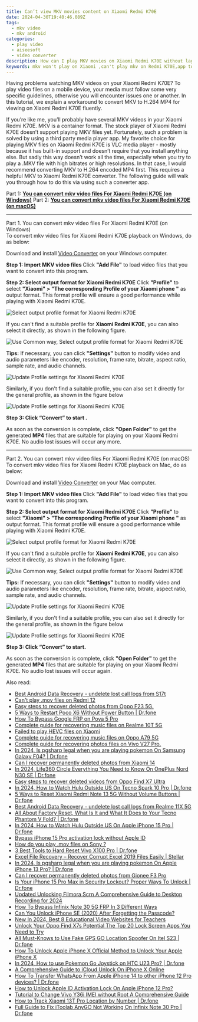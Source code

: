 ```yaml
---
title: Can’t view MKV movies content on Xiaomi Redmi K70E
date: 2024-04-30T19:40:46.089Z
tags: 
  - mkv video
  - mkv android
categories: 
  - play video
  - aiseesoft
  - video converter
description: How can I play MKV movies on Xiaomi Redmi K70E without lagging or stuttering issues? This article guides you through the process of converting MKV video files to H.264 MP4 for viewing on Xiaomi Redmi K70E smoothly. 
keywords: mkv won't play on Xiaomi ,can't play mkv on Redmi K70E,app to play mkv on Xiaomi Redmi K70E,convert mkv to play on Xiaomi Redmi K70E,mkv playback on Xiaomi ,best mkv to Xiaomi  converter,4k video converter for android,Xiaomi Redmi K70E wont play mkv,mkv video converter for android,playing mkv videos on phone android,720p to 4k converter for android,best mkv transcoder android
---
```


<div class="atpl-content atpl-for-aiseesoft-video-converter play-mkv-on-android">

<div class="atpl-post-description-part-1">
<div class="tpl-content-sub-paragraph-normal">
    <p>
      Having problems watching MKV videos on your Xiaomi Redmi K70E? To play video files on a mobile device, your media must follow some very specific guidelines, otherwise you will encounter issues one or another. In this tutorial, we explain a workaround to convert MKV to H.264 MP4 for viewing on Xiaomi Redmi K70E fluently. 
    </p>
  </div>
</div>



<div class="atpl-post-description-part-2">
<div class="tpl-content-sub-paragraph-content">
  <p>
    If you’re like me, you’ll probably have several MKV videos in your Xiaomi Redmi K70E. MKV is a container format. The stock player of Xiaomi Redmi K70E doesn’t support playing MKV files yet. Fortunately, such a problem is solved by using a third party media player app. My favorite choice for playing MKV files on Xiaomi Redmi K70E is VLC media player - mostly because it has built-in support and doesn’t require that you install anything else. But sadly this way doesn’t work all the time, especially when you try to play a .MKV file with high bitrates or high resolutions. In that case, I would recommend converting MKV to H.264 encoded MP4 first. This requires a helpful MKV to Xiaomi Redmi K70E converter. The following guide will walk you through how to do this via using such a converter app.
  </p>
</div>
</div>


Part 1: <strong><a href="#p1">You can convert mkv video files For Xiaomi Redmi K70E (on Windows)</a></strong>
Part 2: <strong><a href="#p2">You can convert mkv video files For Xiaomi Redmi K70E (on macOS)</a></strong>



<!-- Part 1 -->
<a id="p1" name="p1" ></a><hr>

<div class="atpl-step-part-style">Part 1. You can convert mkv video files For Xiaomi Redmi K70E (on Windows)</div>
To convert mkv video files for Xiaomi Redmi K70E playback on Windows, do as below:

Download and install <a class="atpl-step-content-a-style" href="https://tools.techidaily.com/aiseesoft-total-video-converter/" >Video Converter</a> on your Windows computer.

<strong>Step 1: Import MKV video files </strong>
Click <b>"Add File"</b> to load video files that you want to convert into this program.

<strong>Step 2: Select output format for Xiaomi Redmi K70E</strong>
Click <b>"Profile"</b> to select <b>"Xiaomi" > "The corresponding Profile of your Xiaomi phone "</b> as output format. This format profile will ensure a good performance while playing with Xiaomi Redmi K70E.

<img src="https://tools.techidaily.com/images/apps/aiseesoft/video-converter/devices/xiaomi/fv.mp4/win/profile.png" class="atpl-imgstyle" alt="Select output profile format for Xiaomi Redmi K70E" />

If you can't find a suitable profile for **Xiaomi Redmi K70E**, you can also select it directly, as shown in the following figure.

<img src="https://tools.techidaily.com/images/apps/aiseesoft/video-converter/devices/common_android/fv.mp4/win/profile.png" class="atpl-imgstyle" alt="Use Common way, Select output profile format for Xiaomi Redmi K70E" />

<strong>Tips:</strong>
If necessary, you can click <b>"Settings"</b> button to modify video and audio parameters like encoder, resolution, frame rate, bitrate, aspect ratio, sample rate, and audio channels. 

<img src="https://tools.techidaily.com/images/apps/aiseesoft/video-converter/devices/xiaomi/fv.mp4/win/settings.png" class="atpl-imgstyle"  alt="Update Profile settings for Xiaomi Redmi K70E" />

Similarly, if you don't find a suitable profile, you can also set it directly for the general profile, as shown in the figure below

<img src="https://tools.techidaily.com/images/apps/aiseesoft/video-converter/devices/common_android/fv.mp4/win/settings.png" class="atpl-imgstyle"  alt="Update Profile settings for Xiaomi Redmi K70E" />

<strong>Step 3: Click “Convert” to start .</strong>

As soon as the conversion is complete, click <b>"Open Folder"</b> to get the generated <b>MP4</b> files that are suitable for playing on your Xiaomi Redmi K70E. No audio lost issues will occur any more.

<!-- Part 2 -->
<a id="p2" name="p2"></a><hr>

<div class="atpl-step-part-style">Part 2. You can convert mkv video files For Xiaomi Redmi K70E (on macOS)</div>
To convert mkv video files for Xiaomi Redmi K70E playback on Mac, do as below:

Download and install <a class="atpl-step-content-a-style" href="https://tools.techidaily.com/aiseesoft-total-video-converter/" >Video Converter</a> on your Mac computer.

<strong>Step 1: Import MKV video files </strong>
Click <b>"Add File"</b> to load video files that you want to convert into this program.

<strong>Step 2: Select output format for Xiaomi Redmi K70E</strong>
Click <b>"Profile"</b> to select <b>"Xiaomi" > "The corresponding Profile of your Xiaomi phone "</b> as output format. This format profile will ensure a good performance while playing with Xiaomi Redmi K70E.

<img src="https://tools.techidaily.com/images/apps/aiseesoft/video-converter/devices/xiaomi/fv.mp4/mac/profile.png" class="atpl-imgstyle" alt="Select output profile format for Xiaomi Redmi K70E" />

If you can't find a suitable profile for **Xiaomi Redmi K70E**, you can also select it directly, as shown in the following figure.

<img src="https://tools.techidaily.com/images/apps/aiseesoft/video-converter/devices/common_android/fv.mp4/mac/profile.png" class="atpl-imgstyle" alt="Use Common way, Select output profile format for Xiaomi Redmi K70E" />

<strong>Tips:</strong>
If necessary, you can click <b>"Settings"</b> button to modify video and audio parameters like encoder, resolution, frame rate, bitrate, aspect ratio, sample rate, and audio channels. 

<img src="https://tools.techidaily.com/images/apps/aiseesoft/video-converter/devices/xiaomi/fv.mp4/mac/settings.png" class="atpl-imgstyle"  alt="Update Profile settings for Xiaomi Redmi K70E" />

Similarly, if you don't find a suitable profile, you can also set it directly for the general profile, as shown in the figure below

<img src="https://tools.techidaily.com/images/apps/aiseesoft/video-converter/devices/common_android/fv.mp4/win/settings.png" class="atpl-imgstyle"  alt="Update Profile settings for Xiaomi Redmi K70E" />

<strong>Step 3: Click “Convert” to start.</strong>

As soon as the conversion is complete, click <b>"Open Folder"</b> to get the generated <b>MP4</b> files that are suitable for playing on your Xiaomi Redmi K70E. No audio lost issues will occur again.



<div class="atpl-post-end">
  <div class="atpl-post-device-model-description">
    
  </div>
</div>

<ins class="adsbygoogle"
     style="display:block"
     data-ad-client="ca-pub-7571918770474297"
     data-ad-slot="8358498916"
     data-ad-format="auto"
     data-full-width-responsive="true"></ins>


</div>
<ins class="adsbygoogle"
    style="display:block"
    data-ad-format="autorelaxed"
    data-ad-client="ca-pub-7571918770474297"
    data-ad-slot="1223367746"></ins>

<span class="atpl-alsoreadstyle">Also read:</span>
<div><ul>
<li><a href="https://phone-solutions.techidaily.com/best-android-data-recovery-undelete-lost-call-logs-from-s17t-by-fonelab-android-recover-call-logs/"><u>Best Android Data Recovery - undelete lost call logs from S17t</u></a></li>
<li><a href="https://phone-solutions.techidaily.com/can-t-play-mov-files-on-redmi-12-by-aiseesoft-video-converter-play-mov-on-android/"><u>Can't play .mov files on Redmi 12</u></a></li>
<li><a href="https://phone-solutions.techidaily.com/easy-steps-to-recover-deleted-photos-from-oppo-f23-5g-by-fonelab-android-recover-photos/"><u>Easy steps to recover deleted photos from Oppo F23 5G.</u></a></li>
<li><a href="https://phone-solutions.techidaily.com/5-ways-to-restart-poco-x6-without-power-button-drfone-by-drfone-reset-android-reset-android/"><u>5 Ways to Restart Poco X6 Without Power Button | Dr.fone</u></a></li>
<li><a href="https://phone-solutions.techidaily.com/how-to-bypass-google-frp-on-pova-5-pro-by-drfone-android-unlock-remove-google-frp/"><u>How To Bypass Google FRP on Pova 5 Pro</u></a></li>
<li><a href="https://phone-solutions.techidaily.com/complete-guide-for-recovering-music-files-on-realme-10t-5g-by-fonelab-android-recover-music/"><u>Complete guide for recovering music files on Realme 10T 5G</u></a></li>
<li><a href="https://phone-solutions.techidaily.com/failed-to-play-hevc-files-on-xiaomi-by-aiseesoft-video-converter-play-hevc-video-on-android/"><u>Failed to play HEVC files on Xiaomi</u></a></li>
<li><a href="https://phone-solutions.techidaily.com/complete-guide-for-recovering-music-files-on-oppo-a79-5g-by-fonelab-android-recover-music/"><u>Complete guide for recovering music files on Oppo A79 5G</u></a></li>
<li><a href="https://phone-solutions.techidaily.com/complete-guide-for-recovering-photos-files-on-vivo-v27-pro-by-fonelab-android-recover-photos/"><u>Complete guide for recovering photos files on Vivo V27 Pro.</u></a></li>
<li><a href="https://phone-solutions.techidaily.com/in-2024-is-pgsharp-legal-when-you-are-playing-pokemon-on-samsung-galaxy-f04-drfone-by-drfone-virtual-android/"><u>In 2024, Is pgsharp legal when you are playing pokemon On Samsung Galaxy F04? | Dr.fone</u></a></li>
<li><a href="https://phone-solutions.techidaily.com/can-i-recover-permanently-deleted-photos-from-xiaomi-14-by-stellar-photo-recovery-android-mobile-photo-recover/"><u>Can I recover permanently deleted photos from Xiaomi 14</u></a></li>
<li><a href="https://phone-solutions.techidaily.com/in-2024-life360-circle-everything-you-need-to-know-on-oneplus-nord-n30-se-drfone-by-drfone-virtual-android/"><u>In 2024, Life360 Circle Everything You Need to Know On OnePlus Nord N30 SE | Dr.fone</u></a></li>
<li><a href="https://phone-solutions.techidaily.com/easy-steps-to-recover-deleted-videos-from-oppo-find-x7-ultra-by-fonelab-android-recover-video/"><u>Easy steps to recover deleted videos from Oppo Find X7 Ultra</u></a></li>
<li><a href="https://phone-solutions.techidaily.com/in-2024-how-to-watch-hulu-outside-us-on-tecno-spark-10-pro-drfone-by-drfone-virtual-android/"><u>In 2024, How to Watch Hulu Outside US On Tecno Spark 10 Pro | Dr.fone</u></a></li>
<li><a href="https://phone-solutions.techidaily.com/5-ways-to-reset-xiaomi-redmi-note-13-5g-without-volume-buttons-drfone-by-drfone-reset-android-reset-android/"><u>5 Ways to Reset Xiaomi Redmi Note 13 5G Without Volume Buttons | Dr.fone</u></a></li>
<li><a href="https://phone-solutions.techidaily.com/best-android-data-recovery-undelete-lost-call-logs-from-realme-11x-5g-by-fonelab-android-recover-call-logs/"><u>Best Android Data Recovery - undelete lost call logs from Realme 11X 5G</u></a></li>
<li><a href="https://phone-solutions.techidaily.com/all-about-factory-reset-what-is-it-and-what-it-does-to-your-tecno-phantom-v-fold-drfone-by-drfone-reset-android-reset-android/"><u>All About Factory Reset, What Is It and What It Does to Your Tecno Phantom V Fold? | Dr.fone</u></a></li>
<li><a href="https://phone-solutions.techidaily.com/in-2024-how-to-watch-hulu-outside-us-on-apple-iphone-15-pro-drfone-by-drfone-virtual-ios/"><u>In 2024, How to Watch Hulu Outside US On Apple iPhone 15 Pro | Dr.fone</u></a></li>
<li><a href="https://phone-solutions.techidaily.com/bypass-iphone-15-pro-activation-lock-without-apple-id-by-drfone-ios-unlock-ios-unlock/"><u>Bypass iPhone 15 Pro activation lock without Apple ID</u></a></li>
<li><a href="https://phone-solutions.techidaily.com/how-do-you-play-mov-files-on-sony-by-aiseesoft-video-converter-play-mov-on-android/"><u>How do you play .mov files on Sony  ?</u></a></li>
<li><a href="https://phone-solutions.techidaily.com/3-best-tools-to-hard-reset-vivo-x100-pro-drfone-by-drfone-reset-android-reset-android/"><u>3 Best Tools to Hard Reset Vivo X100 Pro | Dr.fone</u></a></li>
<li><a href="https://phone-solutions.techidaily.com/excel-file-recovery-recover-corrupt-excel-2019-files-easily-stellar-by-stellar-guide/"><u>Excel File Recovery – Recover Corrupt Excel 2019 Files Easily | Stellar</u></a></li>
<li><a href="https://phone-solutions.techidaily.com/in-2024-is-pgsharp-legal-when-you-are-playing-pokemon-on-apple-iphone-13-pro-drfone-by-drfone-virtual-ios/"><u>In 2024, Is pgsharp legal when you are playing pokemon On Apple iPhone 13 Pro? | Dr.fone</u></a></li>
<li><a href="https://phone-solutions.techidaily.com/can-i-recover-permanently-deleted-photos-from-gionee-f3-pro-by-stellar-photo-recovery-android-mobile-photo-recover/"><u>Can I recover permanently deleted photos from Gionee F3 Pro</u></a></li>
<li><a href="https://iphone-unlock.techidaily.com/is-your-iphone-15-pro-max-in-security-lockout-proper-ways-to-unlock-drfone-by-drfone-ios/"><u>Is Your iPhone 15 Pro Max in Security Lockout? Proper Ways To Unlock | Dr.fone</u></a></li>
<li><a href="https://ai-video-apps.techidaily.com/updated-unlocking-filmora-scrn-a-comprehensive-guide-to-desktop-recording-for-2024/"><u>Updated Unlocking Filmora Scrn A Comprehensive Guide to Desktop Recording for 2024</u></a></li>
<li><a href="https://bypass-frp.techidaily.com/how-to-bypass-infinix-note-30-5g-frp-in-3-different-ways-by-drfone-android/"><u>How To Bypass Infinix Note 30 5G FRP In 3 Different Ways</u></a></li>
<li><a href="https://ios-unlock.techidaily.com/can-you-unlock-iphone-se-2020-after-forgetting-the-passcode-by-drfone-ios/"><u>Can You Unlock iPhone SE (2020) After Forgetting the Passcode?</u></a></li>
<li><a href="https://ai-video-editing.techidaily.com/new-in-2024-best-8-educational-video-websites-for-teachers/"><u>New In 2024, Best 8 Educational Video Websites for Teachers</u></a></li>
<li><a href="https://android-unlock.techidaily.com/unlock-your-oppo-find-x7s-potential-the-top-20-lock-screen-apps-you-need-to-try-by-drfone-android/"><u>Unlock Your Oppo Find X7s Potential The Top 20 Lock Screen Apps You Need to Try</u></a></li>
<li><a href="https://fake-location.techidaily.com/all-must-knows-to-use-fake-gps-go-location-spoofer-on-itel-s23-drfone-by-drfone-virtual-android/"><u>All Must-Knows to Use Fake GPS GO Location Spoofer On Itel S23 | Dr.fone</u></a></li>
<li><a href="https://sim-unlock.techidaily.com/how-to-unlock-apple-iphone-x-official-method-to-unlock-your-apple-iphone-x-by-drfone-ios/"><u>How To Unlock Apple iPhone X Official Method to Unlock Your Apple iPhone X</u></a></li>
<li><a href="https://android-pokemon-go.techidaily.com/in-2024-how-to-use-pokemon-go-joystick-on-htc-u23-pro-drfone-by-drfone-virtual-android/"><u>In 2024, How to use Pokemon Go Joystick on HTC U23 Pro? | Dr.fone</u></a></li>
<li><a href="https://activate-lock.techidaily.com/a-comprehensive-guide-to-icloud-unlock-on-iphone-x-online-by-drfone-ios/"><u>A Comprehensive Guide to iCloud Unlock On iPhone X Online</u></a></li>
<li><a href="https://techidaily.com/how-to-transfer-whatsapp-from-apple-iphone-14-to-other-iphone-12-pro-devices-drfone-by-drfone-transfer-whatsapp-from-ios-transfer-whatsapp-from-ios/"><u>How To Transfer WhatsApp From Apple iPhone 14 to other iPhone 12 Pro devices? | Dr.fone</u></a></li>
<li><a href="https://activate-lock.techidaily.com/how-to-unlock-apple-id-activation-lock-on-apple-iphone-12-pro-by-drfone-ios/"><u>How to Unlock Apple ID Activation Lock On Apple iPhone 12 Pro?</u></a></li>
<li><a href="https://sim-unlock.techidaily.com/tutorial-to-change-vivo-y36i-imei-without-root-a-comprehensive-guide-by-drfone-android/"><u>Tutorial to Change Vivo Y36i IMEI without Root A Comprehensive Guide</u></a></li>
<li><a href="https://android-location-track.techidaily.com/how-to-track-xiaomi-13t-pro-location-by-number-drfone-by-drfone-virtual-android/"><u>How to Track Xiaomi 13T Pro Location by Number | Dr.fone</u></a></li>
<li><a href="https://fake-location.techidaily.com/full-guide-to-fix-itoolab-anygo-not-working-on-infinix-note-30-pro-drfone-by-drfone-virtual-android/"><u>Full Guide to Fix iToolab AnyGO Not Working On Infinix Note 30 Pro | Dr.fone</u></a></li>
</ul></div>

